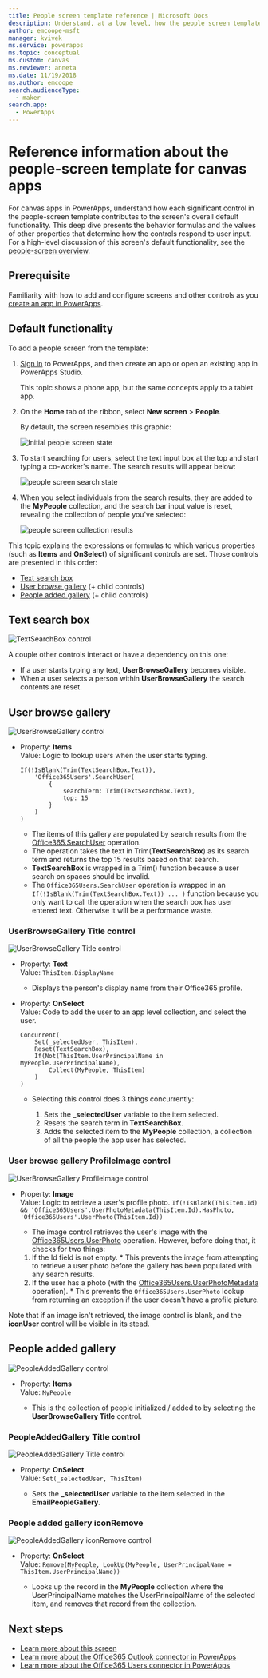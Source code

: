 ```yaml
---
title: People screen template reference | Microsoft Docs
description: Understand, at a low level, how the people screen template works in PowerApps
author: emcoope-msft
manager: kvivek
ms.service: powerapps
ms.topic: conceptual
ms.custom: canvas
ms.reviewer: anneta
ms.date: 11/19/2018
ms.author: emcoope
search.audienceType: 
  - maker
search.app: 
  - PowerApps
---
```


# Reference information about the people-screen template for canvas apps

For canvas apps in PowerApps, understand how each significant control in the people-screen template contributes to the screen's overall default functionality. This deep dive presents the behavior formulas and the values of other properties that determine how the controls respond to user input. For a high-level discussion of this screen's default functionality, see the [people-screen overview](people-screen-overview.md).

## Prerequisite

Familiarity with how to add and configure screens and other controls as you [create an app in PowerApps](../data-platform-create-app-scratch.md).

## Default functionality

To add a people screen from the template:

1. [Sign in](http://web.powerapps.com?utm_source=padocs&utm_medium=linkinadoc&utm_campaign=referralsfromdoc) to PowerApps, and then create an app or open an existing app in PowerApps Studio.

    This topic shows a phone app, but the same concepts apply to a tablet app.

1. On the **Home** tab of the ribbon, select **New screen** > **People**.

    By default, the screen resembles this graphic:

    ![Initial people screen state](media/people-screen/people-screen-empty.png)

1. To start searching for users, select the text input box at the top and start typing a co-worker's name. The search results will appear below:

    ![people screen search state](media/people-screen/people-browse-gall-full.png)

1. When you select individuals from the search results, they are added to the **MyPeople** collection, and the search bar input value is reset, revealing the collection of people you've selected:

    ![people screen collection results](media/people-screen/people-people-gall-full.png)

This topic explains the expressions or formulas to which various properties (such as **Items** and **OnSelect**) of significant controls are set. Those controls are presented in this order:

* [Text search box](#text-search-box)
* [User browse gallery](#user-browse-gallery) (+ child controls)
* [People added gallery](#people-added-gallery) (+ child controls)

## Text search box

![TextSearchBox control](media/people-screen/people-search-box.png)

A couple other controls interact or have a dependency on this one:

* If a user starts typing any text, **UserBrowseGallery** becomes visible.
* When a user selects a person within **UserBrowseGallery** the search contents are reset.

## User browse gallery

![UserBrowseGallery control](media/people-screen/people-browse-gall.png)

* Property: **Items**<br>
    Value: Logic to lookup users when the user starts typing.
    ```powerapps-dot
	If(!IsBlank(Trim(TextSearchBox.Text)), 
		'Office365Users'.SearchUser(
			{
				searchTerm: Trim(TextSearchBox.Text), 
				top: 15
			}
		)
	)
	```

  * The items of this gallery are populated by search results from the [Office365.SearchUser](https://docs.microsoft.com/en-us/connectors/office365users/#searchuser) operation.
  * The operation takes the text in Trim(**TextSearchBox**) as its search term and returns the top 15 results based on that search.
  * **TextSearchBox** is wrapped in a Trim() function because a user search on spaces should be invalid.
  * The `Office365Users.SearchUser` operation is wrapped in an `If(!IsBlank(Trim(TextSearchBox.Text)) ... )` function because you only want to call the operation when the search box has user entered text. Otherwise it will be a performance waste.

### UserBrowseGallery Title control

![UserBrowseGallery Title control](media/people-screen/people-browse-gall-title.png)

* Property: **Text**<br>Value: `ThisItem.DisplayName`

  * Displays the person's display name from their Office365 profile.

* Property: **OnSelect**<br>
    Value: Code to add the user to an app level collection, and select the user.

    ```powerapps-dot
    Concurrent(
        Set(_selectedUser, ThisItem),
        Reset(TextSearchBox),
        If(Not(ThisItem.UserPrincipalName in MyPeople.UserPrincipalName), 
			Collect(MyPeople, ThisItem)
		)
    )
    ```
    * Selecting this control does 3 things concurrently:

      1. Sets the **_selectedUser** variable to the item selected.
      1. Resets the search term in **TextSearchBox**.
      1. Adds the selected item to the **MyPeople** collection, a collection of all the people the app user has selected.

### User browse gallery ProfileImage control

![UserBrowseGallery ProfileImage control](media/people-screen/people-browse-gall-image.png)

* Property: **Image**<br>
    Value: Logic to retrieve a user's profile photo.
    `If(!IsBlank(ThisItem.Id) && 'Office365Users'.UserPhotoMetadata(ThisItem.Id).HasPhoto, 'Office365Users'.UserPhoto(ThisItem.Id))`

    * The image control retrieves the user's image with the [Office365Users.UserPhoto](https://docs.microsoft.com/en-us/connectors/office365users/#get-user-photo--v1-) operation. However, before doing that, it checks for two things:
  
    1. If the Id field is not empty.
      * This prevents the image from attempting to retrieve a user photo before the gallery has been populated with any search results.
    1. If the user has a photo (with the [Office365Users.UserPhotoMetadata](https://docs.microsoft.com/en-us/connectors/office365users/#get-user-photo-metadata) operation).
      * This prevents the `Office365Users.UserPhoto` lookup from returning an exception if the user doesn't have a profile picture.

Note that if an image isn't retrieved, the image control is blank, and the **iconUser** control will be visible in its stead.

## People added gallery

![PeopleAddedGallery control](media/people-screen/people-people-gall.png)

* Property: **Items**<br>
    Value: `MyPeople`

  * This is the collection of people initialized / added to by selecting the **UserBrowseGallery Title** control.

### PeopleAddedGallery Title control

![PeopleAddedGallery Title control](media/people-screen/people-people-gall-title.png)

* Property: **OnSelect**<br>
    Value: `Set(_selectedUser, ThisItem)`

  * Sets the **_selectedUser** variable to the item selected in the **EmailPeopleGallery**.

### People added gallery iconRemove

![PeopleAddedGallery iconRemove control](media/people-screen/people-people-gall-delete.png)

* Property: **OnSelect**<br>
    Value: `Remove(MyPeople, LookUp(MyPeople, UserPrincipalName = ThisItem.UserPrincipalName))`

  * Looks up the record in the **MyPeople** collection where the UserPrincipalName matches the UserPrincipalName of the selected item, and removes that record from the collection.

## Next steps

* [Learn more about this screen](./people-screen-overview.md)
* [Learn more about the Office365 Outlook connector in PowerApps](../connections/connection-office365-outlook.md)
* [Learn more about the Office365 Users connector in PowerApps](../connections/connection-office365-users.md)
